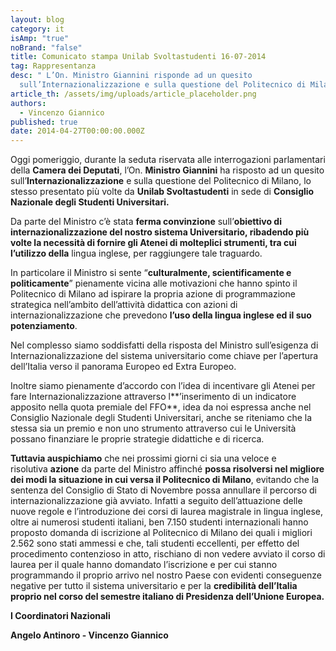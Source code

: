 ```yaml
---
layout: blog
category: it
isAmp: "true"
noBrand: "false"
title: Comunicato stampa Unilab Svoltastudenti 16-07-2014
tag: Rappresentanza
desc: " L’On. Ministro Giannini risponde ad un quesito
  sull’Internazionalizzazione e sulla questione del Politecnico di Milano."
article_th: /assets/img/uploads/article_placeholder.png
authors:
  - Vincenzo Giannico
published: true
date: 2014-04-27T00:00:00.000Z
---
```

Oggi pomeriggio, durante la seduta riservata alle interrogazioni parlamentari della **Camera dei Deputati**, l’On. **Ministro Giannini** ha risposto ad un quesito sull’**Internazionalizzazione** e sulla questione del Politecnico di Milano, lo stesso presentato più volte da **Unilab Svoltastudenti** in sede di **Consiglio Nazionale degli Studenti Universitari.**

Da parte del Ministro c’è stata **ferma convinzione** sull’**obiettivo di internazionalizzazione del nostro sistema Universitario, ribadendo più volte la necessità di fornire gli Atenei di molteplici strumenti, tra cui l’utilizzo della** lingua inglese, per raggiungere tale traguardo.

In particolare il Ministro si sente “**culturalmente, scientificamente e politicamente**” pienamente vicina alle motivazioni che hanno spinto il Politecnico di Milano ad ispirare la propria azione di programmazione strategica nell’ambito dell’attività didattica con azioni di internazionalizzazione che prevedono **l’uso della lingua inglese ed il suo potenziamento**.

Nel complesso siamo soddisfatti della risposta del Ministro sull’esigenza di Internazionalizzazione del sistema universitario come chiave per l’apertura dell’Italia verso il panorama Europeo ed Extra Europeo.

Inoltre siamo pienamente d’accordo con l’idea di incentivare gli Atenei per fare Internazionalizzazione attraverso l**’inserimento di un indicatore apposito nella quota premiale del FFO**, idea da noi espressa anche nel Consiglio Nazionale degli Studenti Universitari, anche se riteniamo che la stessa sia un premio e non uno strumento attraverso cui le Università possano finanziare le proprie strategie didattiche e di ricerca.

**Tuttavia auspichiamo** che nei prossimi giorni ci sia una veloce e risolutiva **azione** da parte del Ministro affinché **possa risolversi nel migliore dei modi la situazione in cui versa il Politecnico di Milano**, evitando che la sentenza del Consiglio di Stato di Novembre possa annullare il percorso di internazionalizzazione già avviato. Infatti a seguito dell’attuazione delle nuove regole e l’introduzione dei corsi di laurea magistrale in lingua inglese, oltre ai numerosi studenti italiani, ben 7.150 studenti internazionali hanno proposto domanda di iscrizione al Politecnico di Milano dei quali i migliori 2.562 sono stati ammessi e che, tali studenti eccellenti, per effetto del procedimento contenzioso in atto, rischiano di non vedere avviato il corso di laurea per il quale hanno domandato l’iscrizione e per cui stanno programmando il proprio arrivo nel nostro Paese con evidenti conseguenze negative per tutto il sistema universitario e per la **credibilità dell’Italia proprio nel corso del semestre italiano di Presidenza dell’Unione Europea.**

**I Coordinatori Nazionali**

**Angelo Antinoro - Vincenzo Giannico**